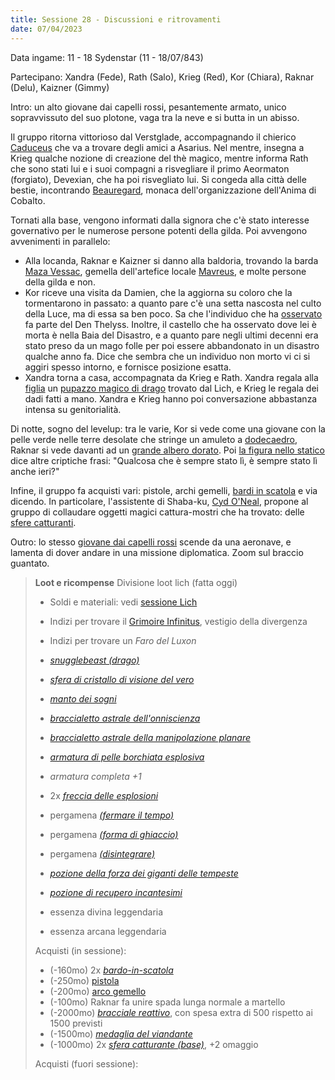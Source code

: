 ```yaml
---
title: Sessione 28 - Discussioni e ritrovamenti
date: 07/04/2023
---
```


Data ingame: 11 - 18 Sydenstar (11 - 18/07/843)

Partecipano: Xandra (Fede), Rath (Salo), Krieg (Red), Kor (Chiara), Raknar (Delu), Kaizner (Gimmy)

Intro: un alto giovane dai capelli rossi, pesantemente armato, unico sopravvissuto del suo plotone, vaga tra la neve e si butta in un abisso.

Il gruppo ritorna vittorioso dal Verstglade, accompagnando il chierico [Caduceus]({{site.baseurl}}/xho/npc/travelers#caduceus-clay) che va a trovare degli amici a Asarius. Nel mentre, insegna a Krieg qualche nozione di creazione del thè magico, mentre informa Rath che sono stati lui e i suoi compagni a risvegliare il primo Aeormaton (forgiato), Devexian, che ha poi risvegliato lui. Si congeda alla città delle bestie, incontrando [Beauregard](https://criticalrole.fandom.com/wiki/Beauregard_Lionett), monaca dell'organizzazione dell'Anima di Cobalto.

Tornati alla base, vengono informati dalla signora che c'è stato interesse governativo per le numerose persone potenti della gilda. Poi avvengono avvenimenti in parallelo:

- Alla locanda, Raknar e Kaizner si danno alla baldoria, trovando la barda [Maza Vessac]({{site.baseurl}}/xho/npc/various#maza-vessac), gemella dell'artefice locale [Mavreus]({{site.baseurl}}/xho/npc/merchant#mavreus-vessac), e molte persone della gilda e non. 
- Kor riceve una visita da Damien, che la aggiorna su coloro che la tormentarono in passato: a quanto pare c'è una setta nascosta nel culto della Luce, ma di essa sa ben poco. Sa che l'individuo che ha [osservato](#sessione-18) fa parte del Den Thelyss. Inoltre, il castello che ha osservato dove lei è morta è nella Baia del Disastro, e a quanto pare negli ultimi decenni era stato preso da un mago folle per poi essere abbandonato in un disastro qualche anno fa. Dice che sembra che un individuo non morto vi ci si aggiri spesso intorno, e fornisce posizione esatta.
- Xandra torna a casa, accompagnata da Krieg e Rath. Xandra regala alla [figlia]({{site.baseurl}}/xho/npc/pg_related#tariss) un [pupazzo magico di drago](https://old.reddit.com/r/TheGriffonsSaddlebag/comments/bldjz3/the_griffons_saddlebag_snugglebeasts_wondrous_item/) trovato dal Lich, e Krieg le regala dei dadi fatti a mano. Xandra e Krieg hanno poi conversazione abbastanza intensa su genitorialità.

Di notte, sogno del levelup: tra le varie, Kor si vede come una giovane con la pelle verde nelle terre desolate che stringe un amuleto a [dodecaedro](https://static.wikia.nocookie.net/criticalrole/images/2/2e/BlackSalander_Dodecahedron_Beacon.jpg), Raknar si vede davanti ad un [grande albero dorato](https://i.redd.it/4fwej805mot71.jpg). Poi [la figura nello statico]({{site.baseurl}}/xho/npc/fog#colui-che-vede) dice altre criptiche frasi: "Qualcosa che è sempre stato lì, è sempre stato lì anche ieri?"

Infine, il gruppo fa acquisti vari: pistole, archi gemelli, [bardi in scatola](https://old.reddit.com/r/UnearthedArcana/comments/aewwlo/the_griffons_saddlebag_bardinabox_wondrous_item/) e via dicendo. In particolare, l'assistente di Shaba-ku, [Cyd O'Neal]({{site.baseurl}}/xho/npc/merchant#cyd-oneal), propone al gruppo di collaudare oggetti magici cattura-mostri che ha trovato: delle [sfere catturanti]({{site.baseurl}}/homebrew/items#sfera-catturante).

Outro: lo stesso [giovane dai capelli rossi](https://static.wikia.nocookie.net/gensin-impact/images/3/3c/Tartaglia_Card.png) scende da una aeronave, e lamenta di dover andare in una missione diplomatica. Zoom sul braccio guantato.

> **Loot e ricompense**
> Divisione loot lich (fatta oggi)
> - Soldi e materiali: vedi [sessione Lich](#sessione-26)
> - Indizi per trovare il [Grimoire Infinitus](), vestigio della divergenza
> - Indizi per trovare un *Faro del Luxon*
> - [*snugglebeast (drago)*](https://old.reddit.com/r/TheGriffonsSaddlebag/comments/bldjz3/the_griffons_saddlebag_snugglebeasts_wondrous_item/)
> - [*sfera di cristallo di visione del vero*](https://dungeonedraghi.it/compendio/oggetti-magici/oggetti-meravigliosi/sfera-di-cristallo/)
> - [*manto dei sogni*](https://old.reddit.com/r/UnearthedArcana/comments/aa0vyu/the_griffons_saddlebag_dream_mantle_wondrous_item/)
> - [*braccialetto astrale dell'onniscienza*](https://old.reddit.com/r/TheGriffonsSaddlebag/comments/cgecp5/the_griffons_saddlebag_astral_bracelet_wondrous/)
> - [*braccialetto astrale della manipolazione planare*](https://old.reddit.com/r/TheGriffonsSaddlebag/comments/cgecp5/the_griffons_saddlebag_astral_bracelet_wondrous/)
> - [*armatura di pelle borchiata esplosiva*]({{site.baseurl}}/homebrew/items#exploding-armor)
> - *armatura completa +1*
>
> - 2x [*freccia delle esplosioni*]({{site.baseurl}}/homebrew/items#arrow-of-explosions)
> - pergamena [*(fermare il tempo)*](https://roll20.net/compendium/dnd5e/Time%20Stop#content)
> - pergamena [*(forma di ghiaccio)*]({{site.baseurl}}/homebrew/spells#form-of-ice)
> - pergamena [*(disintegrare)*](https://roll20.net/compendium/dnd5e/Disintegrate#content)
> - [*pozione della forza dei giganti delle tempeste*](https://dungeonsanddragons.fandom.com/it/wiki/Pozione_della_Forza_dei_Giganti)
> - [*pozione di recupero incantesimi*](https://old.reddit.com/r/TheGriffonsSaddlebag/comments/d2pjcs/the_griffons_saddlebag_potion_of_spell_recovery/)
>
> - essenza divina leggendaria
> - essenza arcana leggendaria
>
> Acquisti (in sessione):
> - (-160mo) 2x [*bardo-in-scatola*](https://old.reddit.com/r/UnearthedArcana/comments/aewwlo/the_griffons_saddlebag_bardinabox_wondrous_item/)
> - (-250mo) [pistola]({{site.baseurl}}/homebrew/items#flintlock)
> - (-200mo) [arco gemello]({{site.baseurl}}/homebrew/items#twinbow)
> - (-100mo) Raknar fa unire spada lunga normale a martello
> - (-2000mo) [*bracciale reattivo*]({{site.baseurl}}/homebrew/items#bracciale-reattivo), con spesa extra di 500 rispetto ai 1500 previsti
> - (-1500mo) [*medaglia del viandante*](https://old.reddit.com/r/TheGriffonsSaddlebag/comments/embms2/the_griffons_saddlebag_badge_of_thewayfarer/)
> - (-1000mo) 2x [*sfera catturante (base)*]({{site.baseurl}}/homebrew/items#sfera-catturante), +2 omaggio
>
> Acquisti (fuori sessione):
